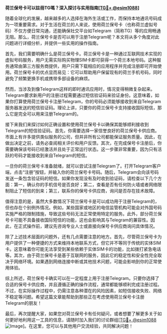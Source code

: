 **荷兰保号卡可以註冊TG嗎？深入探讨与实用指南[[TG💪+ @esim1088](https://t.me/s/esim1088)]**

随着全球化的发展，越来越多的人选择在海外生活或工作，而保持本地通讯号码成为一项重要需求。对于生活在荷兰的人来说，使用荷兰保号卡（也称荷兰虚拟号码）不仅方便日常沟通，还能确保社交平台如Telegram（简称TG）等的应用畅通无阻。那么，荷兰保号卡是否可以用于注册Telegram呢？本文将从多个角度对此问题进行详细分析，并提供一些实用的操作指南。

首先，我们需要明确什么是荷兰保号卡。荷兰保号卡是一种通过互联网技术实现的虚拟号码服务，用户无需实际购买物理SIM卡即可获得一个荷兰本地号码。这种服务通常由第三方服务商提供，用户只需下载相应的应用程序并完成注册即可开始使用。荷兰保号卡的优点显而易见：它可以帮助用户保留现有的荷兰手机号码，同时避免了频繁更换手机或携带多部设备的麻烦。

然而，当涉及到像Telegram这样的即时通讯应用时，情况变得稍微复杂起来。Telegram要求新用户的注册过程需要通过短信验证码来验证身份。这意味着，如果你打算使用荷兰保号卡注册Telegram，你的号码必须能够接收到来自Telegram服务器发送的短信验证码。理论上讲，只要你的荷兰保号卡支持接收国际短信，那么它是完全可以用来注册Telegram的。

接下来我们来探讨如何正确设置和使用荷兰保号卡以确保其能够顺利接收到Telegram的短信验证码。首先，你需要选择一家信誉良好的荷兰保号卡供应商。市面上有许多提供类似服务的公司，但并非所有公司都能保证服务质量。因此，在做出决定之前，请务必查阅相关评价和用户反馈。其次，在完成保号卡注册后，你需要确保该号码已经激活并且处于正常运行状态。这一步骤非常重要，因为只有活跃的号码才能接收到来自Telegram的短信。

一旦你的荷兰保号卡准备就绪，就可以尝试注册Telegram了。打开Telegram客户端，点击“注册”按钮，并输入你的荷兰保号卡号码。随后，Telegram会向该号码发送一条包含验证码的短信。如果你发现没有及时收到验证码，请检查以下几个方面：第一，确认你的手机信号是否良好；第二，查看是否有任何防火墙或者网络限制阻止了短信的到来；第三，联系你的保号卡供应商，询问是否存在技术故障。

值得注意的是，虽然大多数情况下荷兰保号卡是可以成功用于注册Telegram的，但也存在个别例外情况。例如，某些国家或地区的电信监管机构可能会对外国号码实施严格的限制措施，导致这些号码无法正常使用特定的服务。此外，部分荷兰保号卡可能不具备接收国际短信的功能，这也会影响其与Telegram的兼容性。因此，在正式操作前，建议先咨询专业人士或直接向保号卡供应商询问具体情况。

除了上述技术层面的问题外，还有几点需要注意的地方。首先，尽管荷兰保号卡为用户提供了一种便捷的方式来维持本地联系方式，但它并不等同于传统的实体SIM卡。这意味着你可能无法享受到某些依赖于实体SIM卡的功能，比如拨打紧急电话等。其次，由于荷兰保号卡是基于互联网的服务，因此它的稳定性和安全性完全取决于网络环境。如果遇到网络连接中断或其他技术问题，可能会影响到你的正常使用体验。

综上所述，荷兰保号卡确实可以在一定程度上用于注册Telegram。只要你选择了合适的保号卡供应商，并且遵循正确的操作流程，通常都能够顺利完成注册过程。不过，在实际操作过程中，仍需注意各种潜在的风险因素，如短信接收失败、网络不稳定等问题。希望这篇文章能帮助到那些正在考虑使用荷兰保号卡注册Telegram的朋友！

最后，再次提醒大家，如果您对荷兰保号卡有任何疑问，或者想要了解更多关于如何更好地利用这一工具的信息，请随时加入我们的讨论群组[[TG💪+ @esim1088](https://t.me/s/esim1088) ![Image](https://i.postimg.cc/4NQfJmqS/Snipaste-2025-05-13-00-14-12.png)]。在这里，您可以与其他用户交流经验，共同解决问题！